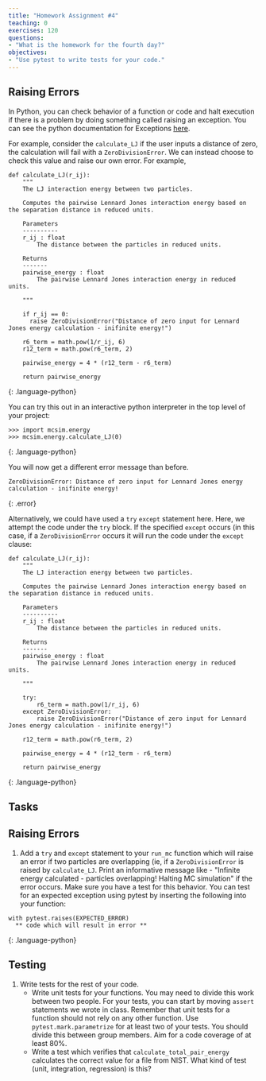 ```yaml
---
title: "Homework Assignment #4"
teaching: 0
exercises: 120
questions:
- "What is the homework for the fourth day?"
objectives:
- "Use pytest to write tests for your code."
---
```


## Raising Errors

In Python, you can check behavior of a function or code and halt execution if there is a problem by doing something called raising an exception. You can see the python documentation for Exceptions [here](https://docs.python.org/3.7/library/exceptions.html).

For example, consider the `calculate_LJ` if the user inputs a distance of zero, the calculation will fail with a `ZeroDivisionError`. We can instead choose to check this value and raise our own error. For example, 

~~~
def calculate_LJ(r_ij):
    """
    The LJ interaction energy between two particles.
    
    Computes the pairwise Lennard Jones interaction energy based on the separation distance in reduced units.
    
    Parameters
    ----------
    r_ij : float
        The distance between the particles in reduced units.
        
    Returns
    -------
    pairwise_energy : float
        The pairwise Lennard Jones interaction energy in reduced units.

    """
    
    if r_ij == 0:
      raise ZeroDivisionError("Distance of zero input for Lennard Jones energy calculation - inifinite energy!")
    
    r6_term = math.pow(1/r_ij, 6)
    r12_term = math.pow(r6_term, 2)
    
    pairwise_energy = 4 * (r12_term - r6_term)
    
    return pairwise_energy
~~~
{: .language-python}

You can try this out in an interactive python interpreter in the top level of your project:

~~~
>>> import mcsim.energy
>>> mcsim.energy.calculate_LJ(0)
~~~
{: .language-python}

You will now get a different error message than before. 

~~~
ZeroDivisionError: Distance of zero input for Lennard Jones energy calculation - inifinite energy!
~~~
{: .error}

Alternatively, we could have used a `try` `except` statement here. Here, we attempt the code under the `try` block. If the specified `except` occurs (in this case, if  a `ZeroDivisionError` occurs it will run the code under the `except` clause:

~~~
def calculate_LJ(r_ij):
    """
    The LJ interaction energy between two particles.
    
    Computes the pairwise Lennard Jones interaction energy based on the separation distance in reduced units.
    
    Parameters
    ----------
    r_ij : float
        The distance between the particles in reduced units.
        
    Returns
    -------
    pairwise_energy : float
        The pairwise Lennard Jones interaction energy in reduced units.

    """

    try:
        r6_term = math.pow(1/r_ij, 6)
    except ZeroDivisionError:
        raise ZeroDivisionError("Distance of zero input for Lennard Jones energy calculation - inifinite energy!")
        
    r12_term = math.pow(r6_term, 2)
    
    pairwise_energy = 4 * (r12_term - r6_term)
    
    return pairwise_energy
~~~
{: .language-python}


## Tasks

## Raising Errors
1. Add a `try` and `except` statement to your `run_mc` function which will raise an error if two particles are overlapping (ie, if a `ZeroDivisionError` is raised by `calculate_LJ`. Print an informative message like - "Infinite energy calculated - particles overlapping! Halting MC simulation" if the error occurs. Make sure you have a test for this behavior. You can test for an expected exception using pytest by inserting the following into your function:

~~~
with pytest.raises(EXPECTED_ERROR)
  ** code which will result in error **
~~~
{: .language-python}

## Testing
1. Write tests for the rest of your code.
    - Write unit tests for your functions. You may need to divide this work between two people. For your tests, you can start by moving `assert` statements we wrote in class. Remember that unit tests for a function should not rely on any other function. Use `pytest.mark.parametrize` for at least two of your tests. You should divide this between group members. Aim for a code coverage of at least 80%.
    - Write a test which verifies that `calculate_total_pair_energy` calculates the correct value for a file from NIST. What kind of test (unit, integration, regression) is this?
